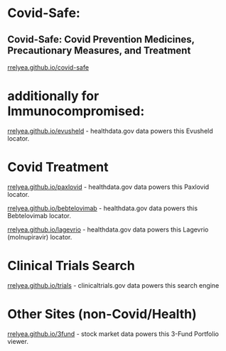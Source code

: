 
# Covid-Safe: 

## Covid-Safe: Covid Prevention Medicines, Precautionary Measures, and Treatment
[rrelyea.github.io/covid-safe](https://rrelyea.github.io/covid-safe)

# additionally for Immunocompromised:
[rrelyea.github.io/evusheld](https://rrelyea.github.io/evusheld) - healthdata.gov data powers this Evusheld locator.

# Covid Treatment
[rrelyea.github.io/paxlovid](https://rrelyea.github.io/paxlovid) - healthdata.gov data powers this Paxlovid locator.

[rrelyea.github.io/bebtelovimab](https://rrelyea.github.io/bebtelovimab) - healthdata.gov data powers this Bebtelovimab locator.

[rrelyea.github.io/lagevrio](https://rrelyea.github.io/lagevrio) - healthdata.gov data powers this Lagevrio (molnupiravir) locator.

# Clinical Trials Search
[rrelyea.github.io/trials](https://rrelyea.github.io/trials) - clinicaltrials.gov data powers this search engine

# Other Sites (non-Covid/Health)
[rrelyea.github.io/3fund](https://rrelyea.github.io/3fund) - stock market data powers this 3-Fund Portfolio viewer.
